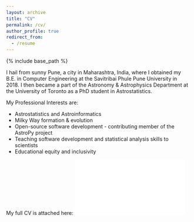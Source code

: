 ```yaml
---
layout: archive
title: "CV"
permalink: /cv/
author_profile: true
redirect_from:
  - /resume
---
```


{% include base_path %}

I hail from sunny Pune, a city in Maharashtra, India, where I obtained my B.E. in Computer Engineering at the Savitribai Phule Pune University in 2018. I then became a part of the Astronomy & Astrophysics Department at the University of Toronto as a PhD student in Astrostatistics.

My Professional Interests are:

* Astrostatistics and Astroinformatics
* Milky Way formation & evolution
* Open-source software development - contributing member of the AstroPy project
* Teaching software development and statistical analysis skills to scientists
* Educational equity and inclusivity

My full CV is attached here: ![CV](./files/Aarya_Patil_CV.pdf)
